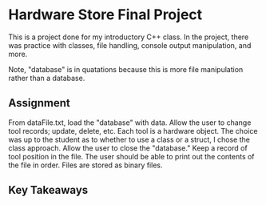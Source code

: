 <h1>Hardware Store Final Project</h1>
<p>This is a project done for my introductory C++ class. In the project, there was practice with classes, file handling, console output manipulation, and more. </p>
<p>Note, "database" is in quatations because this is more file manipulation rather than a database. </p>

<h2>Assignment</h2>
<p>From dataFile.txt, load the "database" with data. Allow the user to change tool records; update, delete, etc. Each tool is a hardware object. The choice was up to the student as to whether to use a class or a struct, I chose the class approach. Allow the user to close the "database." Keep a record of tool position in the file. The user should be able to print out the contents of the file in order. Files are stored as binary files. </p>


<h2>Key Takeaways</h2>

